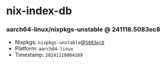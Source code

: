 # nix-index-db
### aarch64-linux/nixpkgs-unstable @ 241118.5083ec8
- Nixpkgs: `nixpkgs-unstable`@[`5083ec8`](https://github.com/NixOS/nixpkgs/commit/5083ec887760adfe12af64830a66807423a859a7)
- Platform: `aarch64-linux`
- Timestamp: `20241118004109`
